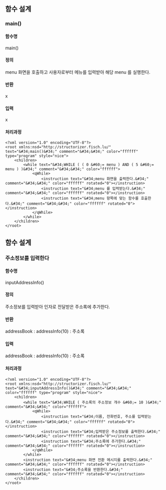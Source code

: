 ## 함수 설계

### main()

#### 함수명

main()

#### 정의

menu 화면을 호출하고 사용자로부터 메뉴를 입력받아 해당 menu 를 실행한다.

#### 반환

x

#### 입력

x

#### 처리과정

```
<?xml version="1.0" encoding="UTF-8"?>
<root xmlns:nsd="http://structorizer.fisch.lu/" text="&#34;main()&#34;" comment="&#34;&#34;" color="ffffff" type="program" style="nice">
	<children>
		<while text="&#34;WHILE ( ( 0 &#60;= menu ) AND ( 5 &#60;= menu ) )&#34;" comment="&#34;&#34;" color="ffffff">
			<qWhile>
				<instruction text="&#34;menu 화면을 출력한다.&#34;" comment="&#34;&#34;" color="ffffff" rotated="0"></instruction>
				<instruction text="&#34;menu 를 입력받는다.&#34;" comment="&#34;&#34;" color="ffffff" rotated="0"></instruction>
				<instruction text="&#34;menu 항목에 맞는 함수를 호출한다.&#34;" comment="&#34;&#34;" color="ffffff" rotated="0"></instruction>
			</qWhile>
		</while>
	</children>
</root>
```

## 함수 설계

### 주소정보를 입력한다

#### 함수명

inputAddressInfo()

#### 정의

주소정보를 입력받아 인자로 전달받은 주소록에 추가한다.

#### 반환

addressBook : addressInfo(10) : 주소록

#### 입력

addressBook : addressInfo(10) : 주소록

#### 처리과정

```
<?xml version="1.0" encoding="UTF-8"?>
<root xmlns:nsd="http://structorizer.fisch.lu/" text="&#34;inputAddressInfo()&#34;" comment="&#34;&#34;" color="ffffff" type="program" style="nice">
	<children>
		<while text="&#34;WHILE ( 주소록의 주소정보 개수 &#60;= 10 )&#34;" comment="&#34;&#34;" color="ffffff">
			<qWhile>
				<instruction text="&#34;이름, 전화번호, 주소를 입력받는다.&#34;" comment="&#34;&#34;" color="ffffff" rotated="0"></instruction>
				<instruction text="&#34;입력받은 주소정보를 출력한다.&#34;" comment="&#34;&#34;" color="ffffff" rotated="0"></instruction>
				<instruction text="&#34;주소록에 추가한다.&#34;" comment="&#34;&#34;" color="ffffff" rotated="0"></instruction>
			</qWhile>
		</while>
		<instruction text="&#34;menu 화면 전환 메시지를 출력한다.&#34;" comment="&#34;&#34;" color="ffffff" rotated="0"></instruction>
		<instruction text="&#34;주소록을 반환한다.&#34;" comment="&#34;&#34;" color="ffffff" rotated="0"></instruction>
	</children>
</root>
```
